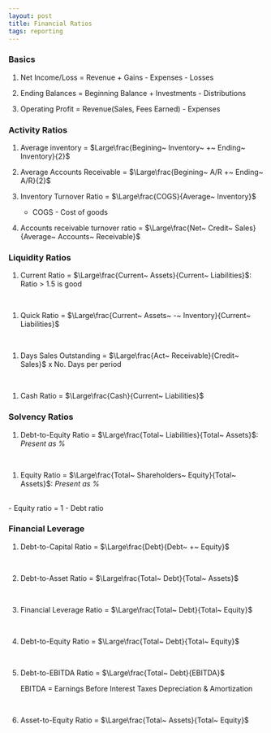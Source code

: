 ```yaml
---
layout: post
title: Financial Ratios
tags: reporting
---
```



### Basics

1. Net Income/Loss = Revenue + Gains - Expenses - Losses

2. Ending Balances = Beginning Balance + Investments - Distributions

3. Operating Profit = Revenue(Sales, Fees Earned) - Expenses 

### Activity Ratios

1. Average inventory = $Large\frac{Begining~ Inventory~ +~ Ending~ Inventory}{2}$

2. Average Accounts Receivable = $\Large\frac{Begining~ A/R +~ Ending~ A/R}{2}$

3. Inventory Turnover Ratio = $\Large\frac{COGS}{Average~ Inventory}$
   - COGS - Cost of goods

4. Accounts receivable turnover ratio = $\Large\frac{Net~ Credit~ Sales}{Average~ Accounts~ Receivable}$

### Liquidity Ratios

1. Current Ratio = $\Large\frac{Current~ Assets}{Current~ Liabilities}$: Ratio > 1.5 is good     
<br>

1. Quick Ratio = $\Large\frac{Current~ Assets~ -~ Inventory}{Current~ Liabilities}$   
<br>

1. Days Sales Outstanding = $\Large\frac{Act~ Receivable}{Credit~ Sales}$ x No. Days per period   
<br>

1. Cash Ratio = $\Large\frac{Cash}{Current~ Liabilities}$  

### Solvency Ratios

1. Debt-to-Equity Ratio = $\Large\frac{Total~ Liabilities}{Total~ Assets}$: *Present as %*   
<br>

1. Equity Ratio = $\Large\frac{Total~ Shareholders~ Equity}{Total~ Assets}$: *Present as %*   
<br> 
   - Equity ratio = 1 - Debt ratio   

### Financial Leverage

1. Debt-to-Capital Ratio = $\Large\frac{Debt}{Debt~ +~ Equity}$   
<br>

2. Debt-to-Asset Ratio = $\Large\frac{Total~ Debt}{Total~ Assets}$    
<br>

3. Financial Leverage Ratio = $\Large\frac{Total~ Debt}{Total~ Equity}$    
<br>

4. Debt-to-Equity Ratio = $\Large\frac{Total~ Debt}{Total~ Equity}$   
<br>

5. Debt-to-EBITDA Ratio = $\Large\frac{Total~ Debt}{EBITDA}$   

   EBITDA = Earnings Before Interest Taxes Depreciation & Amortization   
<br>

6. Asset-to-Equity Ratio = $\Large\frac{Total~ Assets}{Total~ Equity}$   
